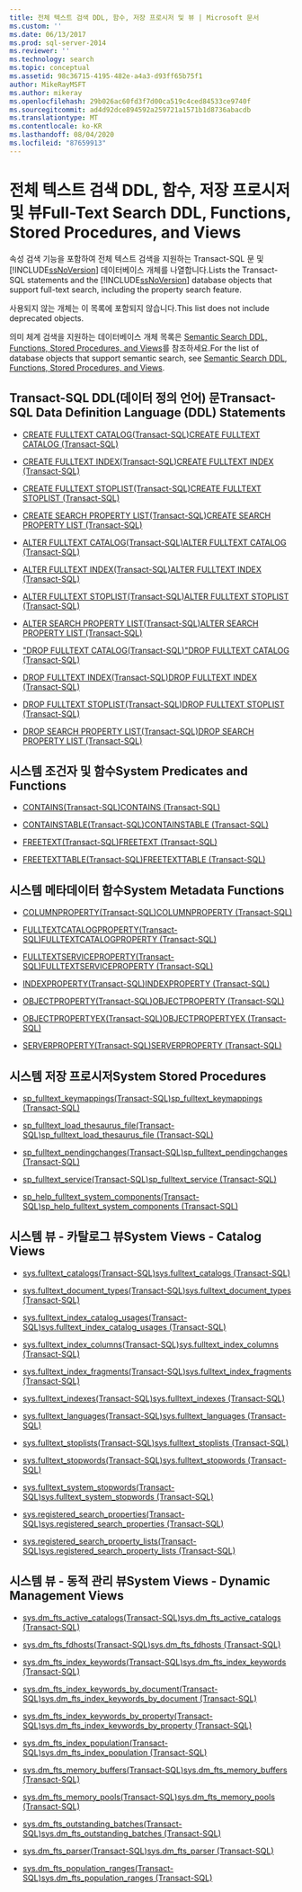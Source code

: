 ```yaml
---
title: 전체 텍스트 검색 DDL, 함수, 저장 프로시저 및 뷰 | Microsoft 문서
ms.custom: ''
ms.date: 06/13/2017
ms.prod: sql-server-2014
ms.reviewer: ''
ms.technology: search
ms.topic: conceptual
ms.assetid: 98c36715-4195-482e-a4a3-d93ff65b75f1
author: MikeRayMSFT
ms.author: mikeray
ms.openlocfilehash: 29b026ac60fd3f7d00ca519c4ced84533ce9740f
ms.sourcegitcommit: ad4d92dce894592a259721a1571b1d8736abacdb
ms.translationtype: MT
ms.contentlocale: ko-KR
ms.lasthandoff: 08/04/2020
ms.locfileid: "87659913"
---
```

# <a name="full-text-search-ddl-functions-stored-procedures-and-views"></a><span data-ttu-id="f1228-102">전체 텍스트 검색 DDL, 함수, 저장 프로시저 및 뷰</span><span class="sxs-lookup"><span data-stu-id="f1228-102">Full-Text Search DDL, Functions, Stored Procedures, and Views</span></span>
  <span data-ttu-id="f1228-103">속성 검색 기능을 포함하여 전체 텍스트 검색을 지원하는 Transact-SQL 문 및 [!INCLUDE[ssNoVersion](../../includes/ssnoversion-md.md)] 데이터베이스 개체를 나열합니다.</span><span class="sxs-lookup"><span data-stu-id="f1228-103">Lists the Transact-SQL statements and the [!INCLUDE[ssNoVersion](../../includes/ssnoversion-md.md)] database objects that support full-text search, including the property search feature.</span></span>  
  
 <span data-ttu-id="f1228-104">사용되지 않는 개체는 이 목록에 포함되지 않습니다.</span><span class="sxs-lookup"><span data-stu-id="f1228-104">This list does not include deprecated objects.</span></span>  
  
 <span data-ttu-id="f1228-105">의미 체계 검색을 지원하는 데이터베이스 개체 목록은 [Semantic Search DDL, Functions, Stored Procedures, and Views](../views/views.md)를 참조하세요.</span><span class="sxs-lookup"><span data-stu-id="f1228-105">For the list of database objects that support semantic search, see [Semantic Search DDL, Functions, Stored Procedures, and Views](../views/views.md).</span></span>  
  
##  <a name="transact-sql-data-definition-language-ddl-statements"></a><a name="ddl"></a> <span data-ttu-id="f1228-106">Transact-SQL DDL(데이터 정의 언어) 문</span><span class="sxs-lookup"><span data-stu-id="f1228-106">Transact-SQL Data Definition Language (DDL) Statements</span></span>  
  
-   [<span data-ttu-id="f1228-107">CREATE FULLTEXT CATALOG&#40;Transact-SQL&#41;</span><span class="sxs-lookup"><span data-stu-id="f1228-107">CREATE FULLTEXT CATALOG &#40;Transact-SQL&#41;</span></span>](/sql/t-sql/statements/create-fulltext-catalog-transact-sql)  
  
-   [<span data-ttu-id="f1228-108">CREATE FULLTEXT INDEX&#40;Transact-SQL&#41;</span><span class="sxs-lookup"><span data-stu-id="f1228-108">CREATE FULLTEXT INDEX &#40;Transact-SQL&#41;</span></span>](/sql/t-sql/statements/create-fulltext-index-transact-sql)  
  
-   [<span data-ttu-id="f1228-109">CREATE FULLTEXT STOPLIST&#40;Transact-SQL&#41;</span><span class="sxs-lookup"><span data-stu-id="f1228-109">CREATE FULLTEXT STOPLIST &#40;Transact-SQL&#41;</span></span>](/sql/t-sql/statements/create-fulltext-stoplist-transact-sql)  
  
-   [<span data-ttu-id="f1228-110">CREATE SEARCH PROPERTY LIST&#40;Transact-SQL&#41;</span><span class="sxs-lookup"><span data-stu-id="f1228-110">CREATE SEARCH PROPERTY LIST &#40;Transact-SQL&#41;</span></span>](/sql/t-sql/statements/create-search-property-list-transact-sql)  
  
-   [<span data-ttu-id="f1228-111">ALTER FULLTEXT CATALOG&#40;Transact-SQL&#41;</span><span class="sxs-lookup"><span data-stu-id="f1228-111">ALTER FULLTEXT CATALOG &#40;Transact-SQL&#41;</span></span>](/sql/t-sql/statements/alter-fulltext-catalog-transact-sql)  
  
-   [<span data-ttu-id="f1228-112">ALTER FULLTEXT INDEX&#40;Transact-SQL&#41;</span><span class="sxs-lookup"><span data-stu-id="f1228-112">ALTER FULLTEXT INDEX &#40;Transact-SQL&#41;</span></span>](/sql/t-sql/statements/alter-fulltext-index-transact-sql)  
  
-   [<span data-ttu-id="f1228-113">ALTER FULLTEXT STOPLIST&#40;Transact-SQL&#41;</span><span class="sxs-lookup"><span data-stu-id="f1228-113">ALTER FULLTEXT STOPLIST &#40;Transact-SQL&#41;</span></span>](/sql/t-sql/statements/alter-fulltext-stoplist-transact-sql)  
  
-   [<span data-ttu-id="f1228-114">ALTER SEARCH PROPERTY LIST&#40;Transact-SQL&#41;</span><span class="sxs-lookup"><span data-stu-id="f1228-114">ALTER SEARCH PROPERTY LIST &#40;Transact-SQL&#41;</span></span>](/sql/t-sql/statements/alter-search-property-list-transact-sql)  
  
-   [<span data-ttu-id="f1228-115">"DROP FULLTEXT CATALOG&#40;Transact-SQL&#41;"</span><span class="sxs-lookup"><span data-stu-id="f1228-115">DROP FULLTEXT CATALOG &#40;Transact-SQL&#41;</span></span>](/sql/t-sql/statements/drop-fulltext-catalog-transact-sql)  
  
-   [<span data-ttu-id="f1228-116">DROP FULLTEXT INDEX&#40;Transact-SQL&#41;</span><span class="sxs-lookup"><span data-stu-id="f1228-116">DROP FULLTEXT INDEX &#40;Transact-SQL&#41;</span></span>](/sql/t-sql/statements/drop-fulltext-index-transact-sql)  
  
-   [<span data-ttu-id="f1228-117">DROP FULLTEXT STOPLIST&#40;Transact-SQL&#41;</span><span class="sxs-lookup"><span data-stu-id="f1228-117">DROP FULLTEXT STOPLIST &#40;Transact-SQL&#41;</span></span>](/sql/t-sql/statements/drop-fulltext-stoplist-transact-sql)  
  
-   [<span data-ttu-id="f1228-118">DROP SEARCH PROPERTY LIST&#40;Transact-SQL&#41;</span><span class="sxs-lookup"><span data-stu-id="f1228-118">DROP SEARCH PROPERTY LIST &#40;Transact-SQL&#41;</span></span>](/sql/t-sql/statements/drop-search-property-list-transact-sql)  
  
##  <a name="system-predicates-and-functions"></a><a name="func"></a> <span data-ttu-id="f1228-119">시스템 조건자 및 함수</span><span class="sxs-lookup"><span data-stu-id="f1228-119">System Predicates and Functions</span></span>  
  
-   [<span data-ttu-id="f1228-120">CONTAINS&#40;Transact-SQL&#41;</span><span class="sxs-lookup"><span data-stu-id="f1228-120">CONTAINS &#40;Transact-SQL&#41;</span></span>](/sql/t-sql/queries/contains-transact-sql)  
  
-   [<span data-ttu-id="f1228-121">CONTAINSTABLE&#40;Transact-SQL&#41;</span><span class="sxs-lookup"><span data-stu-id="f1228-121">CONTAINSTABLE &#40;Transact-SQL&#41;</span></span>](/sql/relational-databases/system-functions/containstable-transact-sql)  
  
-   [<span data-ttu-id="f1228-122">FREETEXT&#40;Transact-SQL&#41;</span><span class="sxs-lookup"><span data-stu-id="f1228-122">FREETEXT &#40;Transact-SQL&#41;</span></span>](/sql/t-sql/queries/freetext-transact-sql)  
  
-   [<span data-ttu-id="f1228-123">FREETEXTTABLE&#40;Transact-SQL&#41;</span><span class="sxs-lookup"><span data-stu-id="f1228-123">FREETEXTTABLE &#40;Transact-SQL&#41;</span></span>](/sql/relational-databases/system-functions/freetexttable-transact-sql)  
  
##  <a name="system-metadata-functions"></a><a name="meta"></a> <span data-ttu-id="f1228-124">시스템 메타데이터 함수</span><span class="sxs-lookup"><span data-stu-id="f1228-124">System Metadata Functions</span></span>  
  
-   [<span data-ttu-id="f1228-125">COLUMNPROPERTY&#40;Transact-SQL&#41;</span><span class="sxs-lookup"><span data-stu-id="f1228-125">COLUMNPROPERTY &#40;Transact-SQL&#41;</span></span>](/sql/t-sql/functions/columnproperty-transact-sql)  
  
-   [<span data-ttu-id="f1228-126">FULLTEXTCATALOGPROPERTY&#40;Transact-SQL&#41;</span><span class="sxs-lookup"><span data-stu-id="f1228-126">FULLTEXTCATALOGPROPERTY &#40;Transact-SQL&#41;</span></span>](/sql/t-sql/functions/fulltextcatalogproperty-transact-sql)  
  
-   [<span data-ttu-id="f1228-127">FULLTEXTSERVICEPROPERTY&#40;Transact-SQL&#41;</span><span class="sxs-lookup"><span data-stu-id="f1228-127">FULLTEXTSERVICEPROPERTY &#40;Transact-SQL&#41;</span></span>](/sql/t-sql/functions/fulltextserviceproperty-transact-sql)  
  
-   [<span data-ttu-id="f1228-128">INDEXPROPERTY&#40;Transact-SQL&#41;</span><span class="sxs-lookup"><span data-stu-id="f1228-128">INDEXPROPERTY &#40;Transact-SQL&#41;</span></span>](/sql/t-sql/functions/indexproperty-transact-sql)  
  
-   [<span data-ttu-id="f1228-129">OBJECTPROPERTY&#40;Transact-SQL&#41;</span><span class="sxs-lookup"><span data-stu-id="f1228-129">OBJECTPROPERTY &#40;Transact-SQL&#41;</span></span>](/sql/t-sql/functions/objectpropertyex-transact-sql)  
  
-   [<span data-ttu-id="f1228-130">OBJECTPROPERTYEX&#40;Transact-SQL&#41;</span><span class="sxs-lookup"><span data-stu-id="f1228-130">OBJECTPROPERTYEX &#40;Transact-SQL&#41;</span></span>](/sql/t-sql/functions/objectproperty-transact-sql)  
  
-   [<span data-ttu-id="f1228-131">SERVERPROPERTY&#40;Transact-SQL&#41;</span><span class="sxs-lookup"><span data-stu-id="f1228-131">SERVERPROPERTY &#40;Transact-SQL&#41;</span></span>](/sql/t-sql/functions/serverproperty-transact-sql)  
  
##  <a name="system-stored-procedures"></a><a name="proc"></a> <span data-ttu-id="f1228-132">시스템 저장 프로시저</span><span class="sxs-lookup"><span data-stu-id="f1228-132">System Stored Procedures</span></span>  
  
-   [<span data-ttu-id="f1228-133">sp_fulltext_keymappings&#40;Transact-SQL&#41;</span><span class="sxs-lookup"><span data-stu-id="f1228-133">sp_fulltext_keymappings &#40;Transact-SQL&#41;</span></span>](/sql/relational-databases/system-stored-procedures/sp-fulltext-keymappings-transact-sql)  
  
-   [<span data-ttu-id="f1228-134">sp_fulltext_load_thesaurus_file&#40;Transact-SQL&#41;</span><span class="sxs-lookup"><span data-stu-id="f1228-134">sp_fulltext_load_thesaurus_file &#40;Transact-SQL&#41;</span></span>](/sql/relational-databases/system-stored-procedures/sp-fulltext-load-thesaurus-file-transact-sql)  
  
-   [<span data-ttu-id="f1228-135">sp_fulltext_pendingchanges&#40;Transact-SQL&#41;</span><span class="sxs-lookup"><span data-stu-id="f1228-135">sp_fulltext_pendingchanges &#40;Transact-SQL&#41;</span></span>](/sql/relational-databases/system-stored-procedures/sp-fulltext-pendingchanges-transact-sql)  
  
-   [<span data-ttu-id="f1228-136">sp_fulltext_service&#40;Transact-SQL&#41;</span><span class="sxs-lookup"><span data-stu-id="f1228-136">sp_fulltext_service &#40;Transact-SQL&#41;</span></span>](/sql/relational-databases/system-stored-procedures/sp-fulltext-service-transact-sql)  
  
-   [<span data-ttu-id="f1228-137">sp_help_fulltext_system_components&#40;Transact-SQL&#41;</span><span class="sxs-lookup"><span data-stu-id="f1228-137">sp_help_fulltext_system_components &#40;Transact-SQL&#41;</span></span>](/sql/relational-databases/system-stored-procedures/sp-help-fulltext-system-components-transact-sql)  
  
##  <a name="system-views---catalog-views"></a><a name="cat"></a> <span data-ttu-id="f1228-138">시스템 뷰 - 카탈로그 뷰</span><span class="sxs-lookup"><span data-stu-id="f1228-138">System Views - Catalog Views</span></span>  
  
-   [<span data-ttu-id="f1228-139">sys.fulltext_catalogs&#40;Transact-SQL&#41;</span><span class="sxs-lookup"><span data-stu-id="f1228-139">sys.fulltext_catalogs &#40;Transact-SQL&#41;</span></span>](/sql/relational-databases/system-catalog-views/sys-fulltext-catalogs-transact-sql)  
  
-   [<span data-ttu-id="f1228-140">sys.fulltext_document_types&#40;Transact-SQL&#41;</span><span class="sxs-lookup"><span data-stu-id="f1228-140">sys.fulltext_document_types &#40;Transact-SQL&#41;</span></span>](/sql/relational-databases/system-catalog-views/sys-fulltext-document-types-transact-sql)  
  
-   [<span data-ttu-id="f1228-141">sys.fulltext_index_catalog_usages&#40;Transact-SQL&#41;</span><span class="sxs-lookup"><span data-stu-id="f1228-141">sys.fulltext_index_catalog_usages &#40;Transact-SQL&#41;</span></span>](/sql/relational-databases/system-catalog-views/sys-fulltext-index-catalog-usages-transact-sql)  
  
-   [<span data-ttu-id="f1228-142">sys.fulltext_index_columns&#40;Transact-SQL&#41;</span><span class="sxs-lookup"><span data-stu-id="f1228-142">sys.fulltext_index_columns &#40;Transact-SQL&#41;</span></span>](/sql/relational-databases/system-catalog-views/sys-fulltext-index-columns-transact-sql)  
  
-   [<span data-ttu-id="f1228-143">sys.fulltext_index_fragments&#40;Transact-SQL&#41;</span><span class="sxs-lookup"><span data-stu-id="f1228-143">sys.fulltext_index_fragments &#40;Transact-SQL&#41;</span></span>](/sql/relational-databases/system-catalog-views/sys-fulltext-index-fragments-transact-sql)  
  
-   [<span data-ttu-id="f1228-144">sys.fulltext_indexes&#40;Transact-SQL&#41;</span><span class="sxs-lookup"><span data-stu-id="f1228-144">sys.fulltext_indexes &#40;Transact-SQL&#41;</span></span>](/sql/relational-databases/system-catalog-views/sys-fulltext-indexes-transact-sql)  
  
-   [<span data-ttu-id="f1228-145">sys.fulltext_languages&#40;Transact-SQL&#41;</span><span class="sxs-lookup"><span data-stu-id="f1228-145">sys.fulltext_languages &#40;Transact-SQL&#41;</span></span>](/sql/relational-databases/system-catalog-views/sys-fulltext-languages-transact-sql)  
  
-   [<span data-ttu-id="f1228-146">sys.fulltext_stoplists&#40;Transact-SQL&#41;</span><span class="sxs-lookup"><span data-stu-id="f1228-146">sys.fulltext_stoplists &#40;Transact-SQL&#41;</span></span>](/sql/relational-databases/system-catalog-views/sys-fulltext-stoplists-transact-sql)  
  
-   [<span data-ttu-id="f1228-147">sys.fulltext_stopwords&#40;Transact-SQL&#41;</span><span class="sxs-lookup"><span data-stu-id="f1228-147">sys.fulltext_stopwords &#40;Transact-SQL&#41;</span></span>](/sql/relational-databases/system-catalog-views/sys-fulltext-stopwords-transact-sql)  
  
-   [<span data-ttu-id="f1228-148">sys.fulltext_system_stopwords&#40;Transact-SQL&#41;</span><span class="sxs-lookup"><span data-stu-id="f1228-148">sys.fulltext_system_stopwords &#40;Transact-SQL&#41;</span></span>](/sql/relational-databases/system-catalog-views/sys-fulltext-system-stopwords-transact-sql)  
  
-   [<span data-ttu-id="f1228-149">sys.registered_search_properties&#40;Transact-SQL&#41;</span><span class="sxs-lookup"><span data-stu-id="f1228-149">sys.registered_search_properties &#40;Transact-SQL&#41;</span></span>](/sql/relational-databases/system-catalog-views/sys-registered-search-properties-transact-sql)  
  
-   [<span data-ttu-id="f1228-150">sys.registered_search_property_lists&#40;Transact-SQL&#41;</span><span class="sxs-lookup"><span data-stu-id="f1228-150">sys.registered_search_property_lists &#40;Transact-SQL&#41;</span></span>](/sql/relational-databases/system-catalog-views/sys-registered-search-property-lists-transact-sql)  
  
##  <a name="system-views---dynamic-management-views"></a><a name="dmv"></a> <span data-ttu-id="f1228-151">시스템 뷰 - 동적 관리 뷰</span><span class="sxs-lookup"><span data-stu-id="f1228-151">System Views - Dynamic Management Views</span></span>  
  
-   [<span data-ttu-id="f1228-152">sys.dm_fts_active_catalogs&#40;Transact-SQL&#41;</span><span class="sxs-lookup"><span data-stu-id="f1228-152">sys.dm_fts_active_catalogs &#40;Transact-SQL&#41;</span></span>](/sql/relational-databases/system-dynamic-management-views/sys-dm-fts-active-catalogs-transact-sql)  
  
-   [<span data-ttu-id="f1228-153">sys.dm_fts_fdhosts&#40;Transact-SQL&#41;</span><span class="sxs-lookup"><span data-stu-id="f1228-153">sys.dm_fts_fdhosts &#40;Transact-SQL&#41;</span></span>](/sql/relational-databases/system-dynamic-management-views/sys-dm-fts-fdhosts-transact-sql)  
  
-   [<span data-ttu-id="f1228-154">sys.dm_fts_index_keywords&#40;Transact-SQL&#41;</span><span class="sxs-lookup"><span data-stu-id="f1228-154">sys.dm_fts_index_keywords &#40;Transact-SQL&#41;</span></span>](/sql/relational-databases/system-dynamic-management-views/sys-dm-fts-index-keywords-transact-sql)  
  
-   [<span data-ttu-id="f1228-155">sys.dm_fts_index_keywords_by_document&#40;Transact-SQL&#41;</span><span class="sxs-lookup"><span data-stu-id="f1228-155">sys.dm_fts_index_keywords_by_document &#40;Transact-SQL&#41;</span></span>](/sql/relational-databases/system-dynamic-management-views/sys-dm-fts-index-keywords-by-document-transact-sql)  
  
-   [<span data-ttu-id="f1228-156">sys.dm_fts_index_keywords_by_property&#40;Transact-SQL&#41;</span><span class="sxs-lookup"><span data-stu-id="f1228-156">sys.dm_fts_index_keywords_by_property &#40;Transact-SQL&#41;</span></span>](/sql/relational-databases/system-dynamic-management-views/sys-dm-fts-index-keywords-by-property-transact-sql)  
  
-   [<span data-ttu-id="f1228-157">sys.dm_fts_index_population&#40;Transact-SQL&#41;</span><span class="sxs-lookup"><span data-stu-id="f1228-157">sys.dm_fts_index_population &#40;Transact-SQL&#41;</span></span>](/sql/relational-databases/system-dynamic-management-views/sys-dm-fts-index-population-transact-sql)  
  
-   [<span data-ttu-id="f1228-158">sys.dm_fts_memory_buffers&#40;Transact-SQL&#41;</span><span class="sxs-lookup"><span data-stu-id="f1228-158">sys.dm_fts_memory_buffers &#40;Transact-SQL&#41;</span></span>](/sql/relational-databases/system-dynamic-management-views/sys-dm-fts-memory-buffers-transact-sql)  
  
-   [<span data-ttu-id="f1228-159">sys.dm_fts_memory_pools&#40;Transact-SQL&#41;</span><span class="sxs-lookup"><span data-stu-id="f1228-159">sys.dm_fts_memory_pools &#40;Transact-SQL&#41;</span></span>](/sql/relational-databases/system-dynamic-management-views/sys-dm-fts-memory-pools-transact-sql)  
  
-   [<span data-ttu-id="f1228-160">sys.dm_fts_outstanding_batches&#40;Transact-SQL&#41;</span><span class="sxs-lookup"><span data-stu-id="f1228-160">sys.dm_fts_outstanding_batches &#40;Transact-SQL&#41;</span></span>](/sql/relational-databases/system-dynamic-management-views/sys-dm-fts-outstanding-batches-transact-sql)  
  
-   [<span data-ttu-id="f1228-161">sys.dm_fts_parser&#40;Transact-SQL&#41;</span><span class="sxs-lookup"><span data-stu-id="f1228-161">sys.dm_fts_parser &#40;Transact-SQL&#41;</span></span>](/sql/relational-databases/system-dynamic-management-views/sys-dm-fts-parser-transact-sql)  
  
-   [<span data-ttu-id="f1228-162">sys.dm_fts_population_ranges&#40;Transact-SQL&#41;</span><span class="sxs-lookup"><span data-stu-id="f1228-162">sys.dm_fts_population_ranges &#40;Transact-SQL&#41;</span></span>](/sql/relational-databases/system-dynamic-management-views/sys-dm-fts-population-ranges-transact-sql)  
  
  

